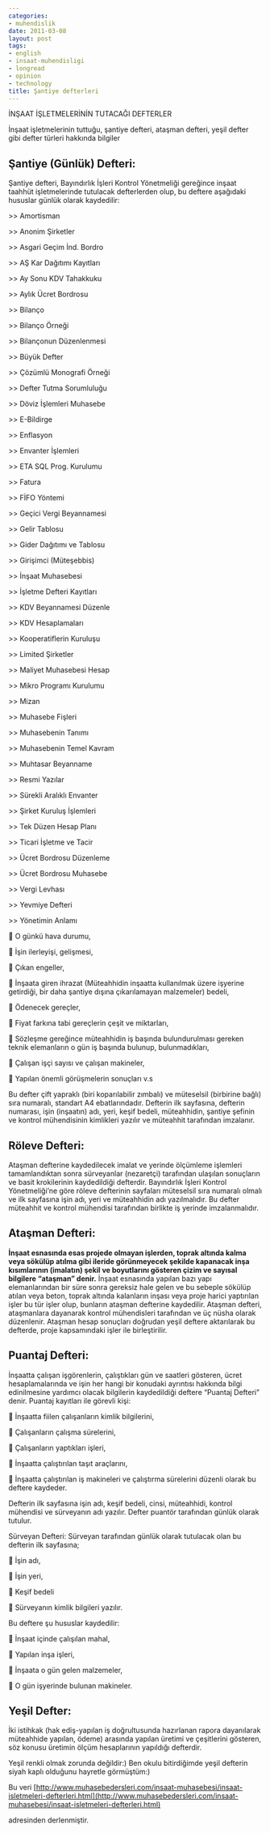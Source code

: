 ```yaml
---
categories:
- muhendislik
date: 2011-03-08
layout: post
tags:
- english
- insaat-muhendisligi
- longread
- opinion
- technology
title: Şantiye defterleri
---
```


İNŞAAT İŞLETMELERİNİN TUTACAĞI DEFTERLER

İnşaat işletmelerinin tuttuğu, şantiye defteri, ataşman defteri, yeşil defter gibi defter türleri hakkında bilgiler

## Şantiye (Günlük) Defteri:

Şantiye defteri, Bayındırlık İşleri Kontrol Yönetmeliği gereğince inşaat taahhüt işletmelerinde tutulacak defterlerden olup, bu deftere aşağıdaki hususlar günlük olarak kaydedilir:

\>> Amortisman

\>> Anonim Şirketler

\>> Asgari Geçim İnd. Bordro

\>> AŞ Kar Dağıtımı Kayıtları

\>> Ay Sonu KDV Tahakkuku

\>> Aylık Ücret Bordrosu

\>> Bilanço

\>> Bilanço Örneği

\>> Bilançonun Düzenlenmesi

\>> Büyük Defter

\>> Çözümlü Monografi Örneği

\>> Defter Tutma Sorumluluğu

\>> Döviz İşlemleri Muhasebe

\>> E-Bildirge

\>> Enflasyon

\>> Envanter İşlemleri

\>> ETA SQL Prog. Kurulumu

\>> Fatura

\>> FİFO Yöntemi

\>> Geçici Vergi Beyannamesi

\>> Gelir Tablosu

\>> Gider Dağıtımı ve Tablosu

\>> Girişimci (Müteşebbis)

\>> İnşaat Muhasebesi

\>> İşletme Defteri Kayıtları

\>> KDV Beyannamesi Düzenle

\>> KDV Hesaplamaları

\>> Kooperatiflerin Kuruluşu

\>> Limited Şirketler

\>> Maliyet Muhasebesi Hesap

\>> Mikro Programı Kurulumu

\>> Mizan

\>> Muhasebe Fişleri

\>> Muhasebenin Tanımı

\>> Muhasebenin Temel Kavram

\>> Muhtasar Beyanname

\>> Resmi Yazılar

\>> Sürekli Aralıklı Envanter

\>> Şirket Kuruluş İşlemleri

\>> Tek Düzen Hesap Planı

\>> Ticari İşletme ve Tacir

\>> Ücret Bordrosu Düzenleme

\>> Ücret Bordrosu Muhasebe

\>> Vergi Levhası

\>> Yevmiye Defteri

\>> Yönetimin Anlamı

 O günkü hava durumu,

 İşin ilerleyişi, gelişmesi,

 Çıkan engeller,

 İnşaata giren ihrazat (Müteahhidin inşaatta kullanılmak üzere işyerine getirdiği, bir daha şantiye dışına çıkarılamayan malzemeler) bedeli,

 Ödenecek gereçler,

 Fiyat farkına tabi gereçlerin çeşit ve miktarları,

 Sözleşme gereğince müteahhidin iş başında bulundurulması gereken teknik elemanların o gün iş başında bulunup, bulunmadıkları,

 Çalışan işçi sayısı ve çalışan makineler,

 Yapılan önemli görüşmelerin sonuçları v.s

Bu defter çift yapraklı (biri koparılabilir zımbalı) ve müteselsil (birbirine bağlı) sıra numaralı, standart A4 ebatlarındadır. Defterin ilk sayfasına, defterin numarası, işin (inşaatın) adı, yeri, keşif bedeli, müteahhidin, şantiye şefinin ve kontrol mühendisinin kimlikleri yazılır ve müteahhit tarafından imzalanır.

## Röleve Defteri:

Ataşman defterine kaydedilecek imalat ve yerinde ölçümleme işlemleri tamamlandıktan sonra sürveyanlar (nezaretçi) tarafından ulaşılan sonuçların ve basit krokilerinin kaydedildiği defterdir. Bayındırlık İşleri Kontrol Yönetmeliği’ne göre röleve defterinin sayfaları müteselsil sıra numaralı olmalı ve ilk sayfasına işin adı, yeri ve müteahhidin adı yazılmalıdır. Bu defter müteahhit ve kontrol mühendisi tarafından birlikte iş yerinde imzalanmalıdır.

## Ataşman Defteri:

**İnşaat esnasında esas projede olmayan işlerden, toprak altında kalma veya sökülüp atılma gibi ileride görünmeyecek şekilde kapanacak inşa kısımlarının (imalatın) şekil ve boyutlarını gösteren çizim ve sayısal bilgilere “ataşman” denir.** İnşaat esnasında yapılan bazı yapı elemanlarından bir süre sonra gereksiz hale gelen ve bu sebeple sökülüp atılan veya beton, toprak altında kalanların inşası veya proje harici yaptırılan işler bu tür işler olup, bunların ataşman defterine kaydedilir. Ataşman defteri, ataşmanlara dayanarak kontrol mühendisleri tarafından ve üç nüsha olarak düzenlenir. Ataşman hesap sonuçları doğrudan yeşil deftere aktarılarak bu defterde, proje kapsamındaki işler ile birleştirilir.

## Puantaj Defteri:

İnşaatta çalışan işgörenlerin, çalıştıkları gün ve saatleri gösteren, ücret hesaplamalarında ve işin her hangi bir konudaki ayrıntısı hakkında bilgi edinilmesine yardımcı olacak bilgilerin kaydedildiği deftere “Puantaj Defteri” denir. Puantaj kayıtları ile görevli kişi:

 İnşaatta fiilen çalışanların kimlik bilgilerini,

 Çalışanların çalışma sürelerini,

 Çalışanların yaptıkları işleri,

 İnşaatta çalıştırılan taşıt araçlarını,

 İnşaatta çalıştırılan iş makineleri ve çalıştırma sürelerini düzenli olarak bu deftere kaydeder.

Defterin ilk sayfasına işin adı, keşif bedeli, cinsi, müteahhidi, kontrol mühendisi ve sürveyanın adı yazılır. Defter puantör tarafından günlük olarak tutulur.

Sürveyan Defteri: Sürveyan tarafından günlük olarak tutulacak olan bu defterin ilk sayfasına;

 İşin adı,

 İşin yeri,

 Keşif bedeli

 Sürveyanın kimlik bilgileri yazılır.

Bu deftere şu hususlar kaydedilir:

 İnşaat içinde çalışılan mahal,

 Yapılan inşa işleri,

 İnşaata o gün gelen malzemeler,

 O gün işyerinde bulunan makineler.

## Yeşil Defter:

İki istihkak (hak ediş-yapılan iş doğrultusunda hazırlanan rapora dayanılarak müteahhide yapılan, ödeme) arasında yapılan üretimi ve çeşitlerini gösteren, söz konusu üretimin ölçüm hesaplarının yapıldığı defterdir.

Yeşil renkli olmak zorunda değildir:) Ben okulu bitirdiğimde yeşil defterin siyah kaplı olduğunu hayretle görmüştüm:)

Bu veri [http://www.muhasebedersleri.com/insaat-muhasebesi/insaat-isletmeleri-defterleri.html](http://www.muhasebedersleri.com/insaat-muhasebesi/insaat-isletmeleri-defterleri.html)

adresinden derlenmiştir.

